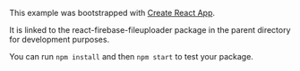 This example was bootstrapped with [Create React App](https://github.com/facebook/create-react-app).

It is linked to the react-firebase-fileuploader package in the parent directory for development purposes.

You can run `npm install` and then `npm start` to test your package.
